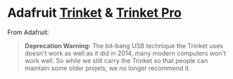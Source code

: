 # Adafruit [Trinket][tk] & [Trinket Pro][tkp]

From Adafruit:
>**Deprecation Warning:** The bit-bang USB technique the Trinket uses doesn't work as well as it did in 2014, many modern computers won't work well. So while we still carry the Trinket so that people can maintain some older projets, we no longer recommend it.


[tk]: <https://www.adafruit.com/product/1501>
[tkp]: <https://www.adafruit.com/product/2000>
